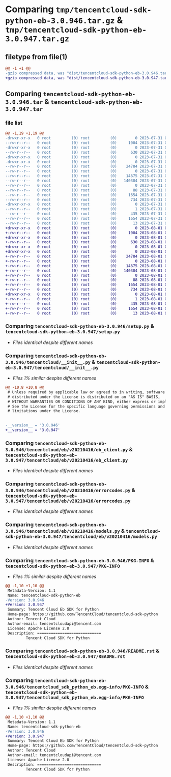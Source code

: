 # Comparing `tmp/tencentcloud-sdk-python-eb-3.0.946.tar.gz` & `tmp/tencentcloud-sdk-python-eb-3.0.947.tar.gz`

## filetype from file(1)

```diff
@@ -1 +1 @@
-gzip compressed data, was "dist/tencentcloud-sdk-python-eb-3.0.946.tar", last modified: Mon Jul 31 00:25:28 2023, max compression
+gzip compressed data, was "dist/tencentcloud-sdk-python-eb-3.0.947.tar", last modified: Tue Aug  1 00:36:37 2023, max compression
```

## Comparing `tencentcloud-sdk-python-eb-3.0.946.tar` & `tencentcloud-sdk-python-eb-3.0.947.tar`

### file list

```diff
@@ -1,19 +1,19 @@
-drwxr-xr-x   0 root         (0) root         (0)        0 2023-07-31 00:25:28.000000 tencentcloud-sdk-python-eb-3.0.946/
--rw-r--r--   0 root         (0) root         (0)     1004 2023-07-31 00:25:28.000000 tencentcloud-sdk-python-eb-3.0.946/setup.py
-drwxr-xr-x   0 root         (0) root         (0)        0 2023-07-31 00:25:28.000000 tencentcloud-sdk-python-eb-3.0.946/tencentcloud/
--rw-r--r--   0 root         (0) root         (0)      630 2023-07-31 00:25:28.000000 tencentcloud-sdk-python-eb-3.0.946/tencentcloud/__init__.py
-drwxr-xr-x   0 root         (0) root         (0)        0 2023-07-31 00:25:28.000000 tencentcloud-sdk-python-eb-3.0.946/tencentcloud/eb/
-drwxr-xr-x   0 root         (0) root         (0)        0 2023-07-31 00:25:28.000000 tencentcloud-sdk-python-eb-3.0.946/tencentcloud/eb/v20210416/
--rw-r--r--   0 root         (0) root         (0)    24784 2023-07-31 00:25:28.000000 tencentcloud-sdk-python-eb-3.0.946/tencentcloud/eb/v20210416/eb_client.py
--rw-r--r--   0 root         (0) root         (0)        0 2023-07-31 00:25:28.000000 tencentcloud-sdk-python-eb-3.0.946/tencentcloud/eb/v20210416/__init__.py
--rw-r--r--   0 root         (0) root         (0)    14675 2023-07-31 00:25:28.000000 tencentcloud-sdk-python-eb-3.0.946/tencentcloud/eb/v20210416/errorcodes.py
--rw-r--r--   0 root         (0) root         (0)   140384 2023-07-31 00:25:28.000000 tencentcloud-sdk-python-eb-3.0.946/tencentcloud/eb/v20210416/models.py
--rw-r--r--   0 root         (0) root         (0)        0 2023-07-31 00:25:28.000000 tencentcloud-sdk-python-eb-3.0.946/tencentcloud/eb/__init__.py
--rw-r--r--   0 root         (0) root         (0)       88 2023-07-31 00:25:28.000000 tencentcloud-sdk-python-eb-3.0.946/setup.cfg
--rw-r--r--   0 root         (0) root         (0)     1654 2023-07-31 00:25:28.000000 tencentcloud-sdk-python-eb-3.0.946/PKG-INFO
--rw-r--r--   0 root         (0) root         (0)      734 2023-07-31 00:25:28.000000 tencentcloud-sdk-python-eb-3.0.946/README.rst
-drwxr-xr-x   0 root         (0) root         (0)        0 2023-07-31 00:25:28.000000 tencentcloud-sdk-python-eb-3.0.946/tencentcloud_sdk_python_eb.egg-info/
--rw-r--r--   0 root         (0) root         (0)        1 2023-07-31 00:25:28.000000 tencentcloud-sdk-python-eb-3.0.946/tencentcloud_sdk_python_eb.egg-info/dependency_links.txt
--rw-r--r--   0 root         (0) root         (0)      435 2023-07-31 00:25:28.000000 tencentcloud-sdk-python-eb-3.0.946/tencentcloud_sdk_python_eb.egg-info/SOURCES.txt
--rw-r--r--   0 root         (0) root         (0)     1654 2023-07-31 00:25:28.000000 tencentcloud-sdk-python-eb-3.0.946/tencentcloud_sdk_python_eb.egg-info/PKG-INFO
--rw-r--r--   0 root         (0) root         (0)       13 2023-07-31 00:25:28.000000 tencentcloud-sdk-python-eb-3.0.946/tencentcloud_sdk_python_eb.egg-info/top_level.txt
+drwxr-xr-x   0 root         (0) root         (0)        0 2023-08-01 00:36:37.000000 tencentcloud-sdk-python-eb-3.0.947/
+-rw-r--r--   0 root         (0) root         (0)     1004 2023-08-01 00:36:37.000000 tencentcloud-sdk-python-eb-3.0.947/setup.py
+drwxr-xr-x   0 root         (0) root         (0)        0 2023-08-01 00:36:37.000000 tencentcloud-sdk-python-eb-3.0.947/tencentcloud/
+-rw-r--r--   0 root         (0) root         (0)      630 2023-08-01 00:36:37.000000 tencentcloud-sdk-python-eb-3.0.947/tencentcloud/__init__.py
+drwxr-xr-x   0 root         (0) root         (0)        0 2023-08-01 00:36:37.000000 tencentcloud-sdk-python-eb-3.0.947/tencentcloud/eb/
+drwxr-xr-x   0 root         (0) root         (0)        0 2023-08-01 00:36:37.000000 tencentcloud-sdk-python-eb-3.0.947/tencentcloud/eb/v20210416/
+-rw-r--r--   0 root         (0) root         (0)    24784 2023-08-01 00:36:37.000000 tencentcloud-sdk-python-eb-3.0.947/tencentcloud/eb/v20210416/eb_client.py
+-rw-r--r--   0 root         (0) root         (0)        0 2023-08-01 00:36:37.000000 tencentcloud-sdk-python-eb-3.0.947/tencentcloud/eb/v20210416/__init__.py
+-rw-r--r--   0 root         (0) root         (0)    14675 2023-08-01 00:36:37.000000 tencentcloud-sdk-python-eb-3.0.947/tencentcloud/eb/v20210416/errorcodes.py
+-rw-r--r--   0 root         (0) root         (0)   140384 2023-08-01 00:36:37.000000 tencentcloud-sdk-python-eb-3.0.947/tencentcloud/eb/v20210416/models.py
+-rw-r--r--   0 root         (0) root         (0)        0 2023-08-01 00:36:37.000000 tencentcloud-sdk-python-eb-3.0.947/tencentcloud/eb/__init__.py
+-rw-r--r--   0 root         (0) root         (0)       88 2023-08-01 00:36:37.000000 tencentcloud-sdk-python-eb-3.0.947/setup.cfg
+-rw-r--r--   0 root         (0) root         (0)     1654 2023-08-01 00:36:37.000000 tencentcloud-sdk-python-eb-3.0.947/PKG-INFO
+-rw-r--r--   0 root         (0) root         (0)      734 2023-08-01 00:36:37.000000 tencentcloud-sdk-python-eb-3.0.947/README.rst
+drwxr-xr-x   0 root         (0) root         (0)        0 2023-08-01 00:36:37.000000 tencentcloud-sdk-python-eb-3.0.947/tencentcloud_sdk_python_eb.egg-info/
+-rw-r--r--   0 root         (0) root         (0)        1 2023-08-01 00:36:37.000000 tencentcloud-sdk-python-eb-3.0.947/tencentcloud_sdk_python_eb.egg-info/dependency_links.txt
+-rw-r--r--   0 root         (0) root         (0)      435 2023-08-01 00:36:37.000000 tencentcloud-sdk-python-eb-3.0.947/tencentcloud_sdk_python_eb.egg-info/SOURCES.txt
+-rw-r--r--   0 root         (0) root         (0)     1654 2023-08-01 00:36:37.000000 tencentcloud-sdk-python-eb-3.0.947/tencentcloud_sdk_python_eb.egg-info/PKG-INFO
+-rw-r--r--   0 root         (0) root         (0)       13 2023-08-01 00:36:37.000000 tencentcloud-sdk-python-eb-3.0.947/tencentcloud_sdk_python_eb.egg-info/top_level.txt
```

### Comparing `tencentcloud-sdk-python-eb-3.0.946/setup.py` & `tencentcloud-sdk-python-eb-3.0.947/setup.py`

 * *Files identical despite different names*

### Comparing `tencentcloud-sdk-python-eb-3.0.946/tencentcloud/__init__.py` & `tencentcloud-sdk-python-eb-3.0.947/tencentcloud/__init__.py`

 * *Files 1% similar despite different names*

```diff
@@ -10,8 +10,8 @@
 # Unless required by applicable law or agreed to in writing, software
 # distributed under the License is distributed on an "AS IS" BASIS,
 # WITHOUT WARRANTIES OR CONDITIONS OF ANY KIND, either express or implied.
 # See the License for the specific language governing permissions and
 # limitations under the License.
 
 
-__version__ = '3.0.946'
+__version__ = '3.0.947'
```

### Comparing `tencentcloud-sdk-python-eb-3.0.946/tencentcloud/eb/v20210416/eb_client.py` & `tencentcloud-sdk-python-eb-3.0.947/tencentcloud/eb/v20210416/eb_client.py`

 * *Files identical despite different names*

### Comparing `tencentcloud-sdk-python-eb-3.0.946/tencentcloud/eb/v20210416/errorcodes.py` & `tencentcloud-sdk-python-eb-3.0.947/tencentcloud/eb/v20210416/errorcodes.py`

 * *Files identical despite different names*

### Comparing `tencentcloud-sdk-python-eb-3.0.946/tencentcloud/eb/v20210416/models.py` & `tencentcloud-sdk-python-eb-3.0.947/tencentcloud/eb/v20210416/models.py`

 * *Files identical despite different names*

### Comparing `tencentcloud-sdk-python-eb-3.0.946/PKG-INFO` & `tencentcloud-sdk-python-eb-3.0.947/PKG-INFO`

 * *Files 1% similar despite different names*

```diff
@@ -1,10 +1,10 @@
 Metadata-Version: 1.1
 Name: tencentcloud-sdk-python-eb
-Version: 3.0.946
+Version: 3.0.947
 Summary: Tencent Cloud Eb SDK for Python
 Home-page: https://github.com/TencentCloud/tencentcloud-sdk-python
 Author: Tencent Cloud
 Author-email: tencentcloudapi@tencent.com
 License: Apache License 2.0
 Description: ============================
         Tencent Cloud SDK for Python
```

### Comparing `tencentcloud-sdk-python-eb-3.0.946/README.rst` & `tencentcloud-sdk-python-eb-3.0.947/README.rst`

 * *Files identical despite different names*

### Comparing `tencentcloud-sdk-python-eb-3.0.946/tencentcloud_sdk_python_eb.egg-info/PKG-INFO` & `tencentcloud-sdk-python-eb-3.0.947/tencentcloud_sdk_python_eb.egg-info/PKG-INFO`

 * *Files 1% similar despite different names*

```diff
@@ -1,10 +1,10 @@
 Metadata-Version: 1.1
 Name: tencentcloud-sdk-python-eb
-Version: 3.0.946
+Version: 3.0.947
 Summary: Tencent Cloud Eb SDK for Python
 Home-page: https://github.com/TencentCloud/tencentcloud-sdk-python
 Author: Tencent Cloud
 Author-email: tencentcloudapi@tencent.com
 License: Apache License 2.0
 Description: ============================
         Tencent Cloud SDK for Python
```

